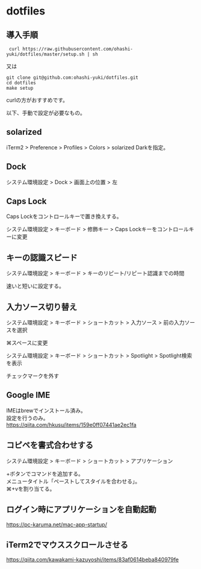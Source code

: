 # dotfiles

## 導入手順

```
 curl https://raw.githubusercontent.com/ohashi-yuki/dotfiles/master/setup.sh | sh
```

又は

```
git clone git@github.com:ohashi-yuki/dotfiles.git
cd dotfiles
make setup
```

curlの方がおすすめです。

以下、手動で設定が必要なもの。  

## solarized

iTerm2 > Preference > Profiles > Colors > solarized Darkを指定。

## Dock

システム環境設定 > Dock > 画面上の位置 > 左

## Caps Lock

Caps  Lockをコントロールキーで置き換えする。

システム環境設定 > キーボード > 修飾キー > Caps Lockキーをコントロールキーに変更

## キーの認識スピード

システム環境設定 > キーボード > キーのリピート/リピート認識までの時間  

速いと短いに設定する。

## 入力ソース切り替え

システム環境設定 > キーボード > ショートカット > 入力ソース > 前の入力ソースを選択  

⌘スペースに変更  


システム環境設定 > キーボード > ショートカット > Spotlight > Spotlight検索を表示  

チェックマークを外す


## Google IME

IMEはbrewでインストール済み。  
設定を行うのみ。  
https://qiita.com/hkusu/items/159e0ff07441ae2ec1fa

## コピペを書式合わせする

システム環境設定 > キーボード > ショートカット > アプリケーション

+ボタンでコマンドを追加する。  
メニュータイトル「ペーストしてスタイルを合わせる」。  
⌘+vを割り当てる。  

## ログイン時にアプリケーションを自動起動

https://pc-karuma.net/mac-app-startup/

## iTerm2でマウススクロールさせる

https://qiita.com/kawakami-kazuyoshi/items/83af0614beba840979fe

